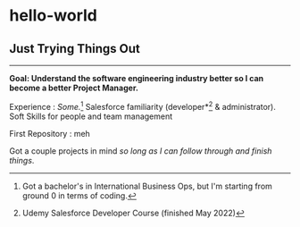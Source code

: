 # hello-world
## Just Trying Things Out
---
 **Goal: Understand the software engineering industry better so I can become a better Project Manager.**
  
  Experience
  : *Some.*[^1] Salesforce familiarity (developer*[^2] & administrator). Soft Skills for people and team management

  [^1]: Got a bachelor's in International Business Ops, but I'm starting from ground 0 in terms of coding.
  [^2]: Udemy Salesforce Developer Course (finished May 2022)
 
First Repository
: meh

Got a couple projects in mind *so long as I can follow through and finish things*.

